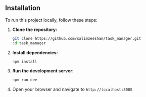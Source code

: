 ## Installation

To run this project locally, follow these steps:

1. **Clone the repository:**

   ```bash
   git clone https://github.com/salimzeeshan/task_manager.git
   cd task_manager
   ```

2. **Install dependencies:**

   ```bash
   npm install
   ```

3. **Run the development server:**

   ```bash
   npm run dev
   ```

4. Open your browser and navigate to `http://localhost:3000`.